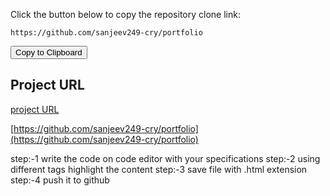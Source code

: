 <!DOCTYPE html>
<html lang="en">
<head>
    <meta charset="UTF-8">
    <meta name="viewport" content="width=device-width, initial-scale=1.0"
          <div class="container">
        <p>Click the button below to copy the repository clone link:</p>
        <pre><code id="codeText">https://github.com/sanjeev249-cry/portfolio</code></pre>
        <button onclick="copyLink()">Copy to Clipboard</button>
    </div>
</head>
<body>
</body>
</html>


## Project URL
[project URL](https://github.com/sanjeev249-cry/portfolio)


[https://github.com/sanjeev249-cry/portfolio](https://github.com/sanjeev249-cry/portfolio)



step:-1 write the code on code editor with your specifications 
step:-2 using different tags highlight the content 
step:-3 save file with .html extension 
step:-4 push it to github
